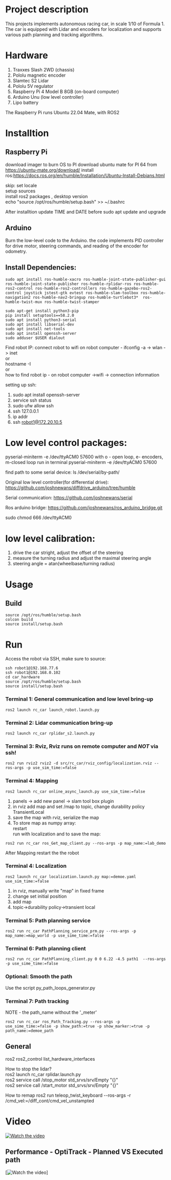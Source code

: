 # Project description
This projects implements autonomous racing car, in scale 1/10 of Formula 1. The car is equipped with Lidar and encoders for localization and supports various path planning and tracking algorithms.

# Hardware
1. Traxxes Slash 2WD (chassis)
2. Pololu magnetic encoder
3. Slamtec S2 Lidar
4. Pololu 5V regulator 
5. Raspberry Pi 4 Model B 8GB (on-board computer)
6. Arduino Unu (low level controller)
7. Lipo battery

The Raspberry Pi runs Ubuntu 22.04 Mate, with ROS2

# Installtion
## Raspberry Pi
download imager to burn OS to PI
download ubuntu mate for PI 64 from https://ubuntu-mate.org/download/
install ros:https://docs.ros.org/en/humble/Installation/Ubuntu-Install-Debians.html

skip: set locale        
setup sources   
install ros2 packages , desktop version         
echo "source /opt/ros/humble/setup.bash" >> ~/.bashrc

After installtion update TIME and DATE before sudo apt update and upgrade

## Arduino
Burn the low-level code to the Arduino. the code implements PID controller for drive motor, steering commands, and reading of the encoder for odometry. 


## Install Dependencies:

```terminal
sudo apt install ros-humble-xacro ros-humble-joint-state-publisher-gui ros-humble-joint-state-publisher ros-humble-rplidar-ros ros-humble-ros2-control ros-humble-ros2-controllers ros-humble-gazebo-ros2-control joystick jstest-gtk evtest ros-humble-slam-toolbox ros-humble-navigation2 ros-humble-nav2-bringup ros-humble-turtlebot3*  ros-humble-twist-mux ros-humble-twist-stamper

```

```terminal
sudo apt-get install python3-pip
pip install setuptools==58.2.0
sudo apt install python3-serial 
sudo apt install libserial-dev
sudo apt install net-tools
sudo apt install openssh-server
sudo adduser $USER dialout
```

Find robot IP:
connect robot to wifi 
on robot computer - ifconfig -a -> wlan -> inet         
or      
hostname -I     
or      
how to find robot ip - on robot computer ->wifi -> connection information


setting up ssh:
1. sudo apt install openssh-server
2. service ssh status
3. sudo ufw allow ssh
4. ssh 127.0.0.1
5. ip addr
6. ssh robot1@172.20.10.5


# Low level control packages:
pyserial-miniterm -e /dev/ttyACM0 57600
with o - open loop, e- encoders, m-closed loop
run in terminal 
pyserial-miniterm -e /dev/ttyACM0 57600

find path to some serial device:
ls /dev/serial/by-path/

Original low level controller(for differential drive): https://github.com/joshnewans/diffdrive_arduino/tree/humble

Serial communication: https://github.com/joshnewans/serial

Ros arduino bridge:
https://github.com/joshnewans/ros_arduino_bridge.git

sudo chmod 666 /dev/ttyACM0

# low level calibration:
1. drive the car stright, adjust the offset of the steering
2. measure the turning radius and adjust the maximal steering angle 
3. steering angle = atan(wheelbase/turning radius)


# Usage
## Build
```terminal
source /opt/ros/humble/setup.bash       
colcon build 
source install/setup.bash       
```

# Run
Access the robot via SSH, make sure to source:          
```terminal
ssh robot1@192.168.77.6
ssh robot1@192.168.0.102
cd car_hardware
source /opt/ros/humble/setup.bash
source install/setup.bash
```
### Terminal 1: General communication and low level bring-up
```terminal 
ros2 launch rc_car launch_robot.launch.py
```
### Terminal 2: Lidar communication bring-up
```terminal 
ros2 launch rc_car rplidar_s2.launch.py 
```
### Terminal 3: Rviz, Rviz runs on remote computer and *NOT* via ssh!
```terminal
ros2 run rviz2 rviz2 -d src/rc_car/rviz_config/localization.rviz --ros-args -p use_sim_time:=false
```
### Terminal 4: Mapping
```terminal
ros2 launch rc_car online_async_launch.py use_sim_time:=false
```
1. panels -> add new panel -> slam tool box plugin      
2. in rviz add map and set /map to topic, change durability policy TransientLocal       
2. save the map with rviz, serialize the map
3. To store map as numpy array:    
restart         
run with localization and to save the map:   
```terminal   
ros2 run rc_car ros_Get_map_client.py --ros-args -p map_name:=lab_demo
```
After Mapping restart the the robot

### Terminal 4: Localization
```terminal
ros2 launch rc_car localization.launch.py map:=demoe.yaml use_sim_time:=false
```
1. in rviz, manually write "map" in fixed frame
2. change set initial position
3. add map
4. topic->durability policy->transient local


### Terminal 5: Path planning service
```terminal
ros2 run rc_car PathPlanning_service_prm.py --ros-args -p map_name:=map_world -p use_sime_time:=false
```
### Terminal 6: Path planning client
```terminal
ros2 run rc_car PathPlanning_client.py 0 0 6.22 -4.5 path1  --ros-args -p use_sime_time:=false
```

### Optional: Smooth the path
Use the script py_path_loops_generator.py 

### Terminal 7: Path tracking
NOTE - the path_name without the '_meter'
```terminal
ros2 run rc_car ros_Path_Tracking.py --ros-args -p use_sime_time:=false -p show_path:=true -p show_marker:=true -p path_name:=demoe_path
```



## General
ros2 ros2_control list_hardware_interfaces

How to stop the lidar?  
ros2 launch rc_car rplidar.launch.py     
ros2 service call /stop_motor std_srvs/srv/Empty "{}"           
ros2 service call /start_motor std_srvs/srv/Empty "{}"          

How to remap
ros2 run teleop_twist_keyboard --ros-args -r /cmd_vel:=/diff_cont/cmd_vel_unstampted



# Video
[![Watch the video](https://github.com/orimana2020/Autonomous_Vehicle_Hardware/blob/main/videos/Autonomous%20car%20lab%20.png)](https://github.com/orimana2020/Autonomous_Vehicle_Hardware/blob/main/videos/Autonomous%20car%20lab%20.mp4)


## Performance - OptiTrack - Planned VS Executed path
[![Watch the video](https://github.com/orimana2020/Autonomous_Vehicle_Hardware/blob/main/videos/optitrack_vs_planned.png)]
